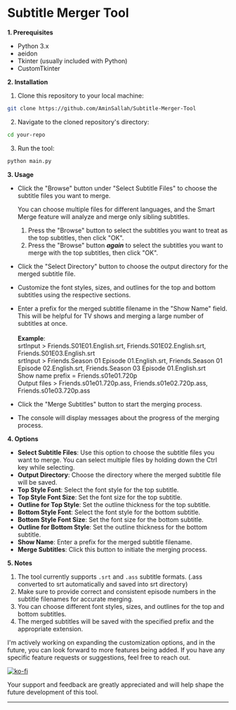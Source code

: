 # Subtitle Merger Tool




**1. Prerequisites**

- Python 3.x
- aeidon
- Tkinter (usually included with Python)
- CustomTkinter

**2. Installation**

1. Clone this repository to your local machine:

```bash
git clone https://github.com/AminSallah/Subtitle-Merger-Tool
```

2. Navigate to the cloned repository's directory:

```bash
cd your-repo
```

3. Run the tool:

```bash
python main.py
```

**3. Usage**

- Click the "Browse" button under "Select Subtitle Files" to choose the subtitle files you want to merge.
  
  You can choose multiple files for different languages, and the Smart Merge feature will analyze and merge only sibling subtitles.

    1. Press the "Browse" button to select the subtitles you want to treat as the top subtitles, then click "OK".
    2. Press the "Browse" button ***again*** to select the subtitles you want to merge with the top subtitles, then click "OK".
  
- Click the "Select Directory" button to choose the output directory for the merged subtitle file.
- Customize the font styles, sizes, and outlines for the top and bottom subtitles using the respective sections.
- Enter a prefix for the merged subtitle filename in the "Show Name" field.
   This will be helpful for TV shows and merging a large number of subtitles at once. </br>
   </br>
**Example**:</br>
   srtInput > Friends.S01E01.English.srt, Friends.S01E02.English.srt, Friends.S01E03.English.srt</br>
   srtInput > Friends.Season 01 Episode 01.English.srt, Friends.Season 01 Episode 02.English.srt, Friends.Season 03 Episode 01.English.srt </br>
   Show name prefix = Friends.s01e01.720p</br>
   Output files > Friends.s01e01.720p.ass, Friends.s01e02.720p.ass, Friends.s01e03.720p.ass</br>
- Click the "Merge Subtitles" button to start the merging process.
- The console will display messages about the progress of the merging process.

**4. Options**

- **Select Subtitle Files**: Use this option to choose the subtitle files you want to merge. You can select multiple files by holding down the Ctrl key while selecting.
- **Output Directory**: Choose the directory where the merged subtitle file will be saved.
- **Top Style Font**: Select the font style for the top subtitle.
- **Top Style Font Size**: Set the font size for the top subtitle.
- **Outline for Top Style**: Set the outline thickness for the top subtitle.
- **Bottom Style Font**: Select the font style for the bottom subtitle.
- **Bottom Style Font Size**: Set the font size for the bottom subtitle.
- **Outline for Bottom Style**: Set the outline thickness for the bottom subtitle.
- **Show Name**: Enter a prefix for the merged subtitle filename.
- **Merge Subtitles**: Click this button to initiate the merging process.

**5. Notes**

1. The tool currently supports `.srt` and `.ass` subtitle formats. (.ass converted to srt automatically and saved into srt directory)
2. Make sure to provide correct and consistent episode numbers in the subtitle filenames for accurate merging.
3. You can choose different font styles, sizes, and outlines for the top and bottom subtitles.
4. The merged subtitles will be saved with the specified prefix and the appropriate extension.


I'm actively working on expanding the customization options, and in the future, you can look forward to more features being added.
If you have any specific feature requests or suggestions, feel free to reach out.

[![ko-fi](https://ko-fi.com/img/githubbutton_sm.svg)](https://ko-fi.com/K3K5OBFG2)

Your support and feedback are greatly appreciated and will help shape the future development of this tool.





---
